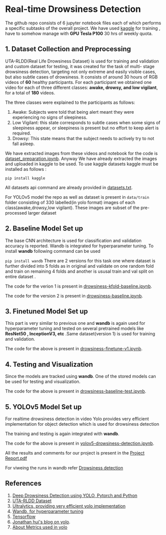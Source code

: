 

# Real-time Drowsiness Detection




The github repo consists of 6 jupyter notebook files each of which performs a specific subtasks of the overall project.
We have used [kaggle](https://www.kaggle.com) for training , have to somehow manage with  **GPU Tesla P100** 30 hrs of weekly quota.
## 1. Dataset Collection and Preprocessing

UTA-RLDD(Real Life Drowsiness Dataset)  is used for training and validation and custom dataset for testing, it was created for the task of multi- stage drowsiness detection, targeting not only extreme and easily visible cases, but also subtle cases of drowsiness. It consists of around 30 hours of RGB videos of **60** healthy participants. For each participant we obtained one video for each of three different classes: **awake, drowsy, and low vigilant**, for a total of **180** videos.

The three classes were explained to the participants as follows:
1) Awake: Subjects were told that being alert meant they were experiencing no signs of sleepiness.
2) Low Vigilant: this state corresponds to subtle cases when some signs of sleepiness appear, or sleepiness is present but no effort to keep alert is required.
3) Drowsy: This state means that the subject needs to actively try to not fall asleep.

We have extracted images from these videos and notebook for the code is [dataset_preparation.ipynb](dataset_preparation.ipynb). Anyway We have already extracted the images and uploaded in kaggle to be used.
To use kaggle datasets kaggle must be installed as follows :

 ``` pip install kaggle ```

All datasets api command are already provided in [datasets.txt](datasets.txt).

For YOLOv5 model the repo as well as dataset is present in ``` data/train ``` folder consisting of 330 labelled(in yolo format) images of each class(awake,drowsy,low vigilant). These images are subset of the pre-processed larger dataset

## 2. Baseline Model Set up

The base CNN architecture is used for classification and validation accuracy is reported. Wandb is integrated for hyperparameter tuning. To install **wandb** following command can be used

``` pip install wandb ```
There are 2 versions for this task one where dataset is further divided into 5 folds as in original and validate on one random fold and train on remaining 4 folds and another is ususal train and val split on entire dataset .

The code for the verion 1 is present in [drowsiness-kfold-baseline.ipynb](drowsiness-kfold-baseline.ipynb).

The code for the version 2 is present in [drowsiness-baseline.ipynb](drowsiness-baseline.ipynb).

## 3. Finetuned Model Set up

This part is very similar to previous one and **wandb** is again used for hyperparameter tuning and tested on several pretrained models like **ResNet50 , InceptionV3, etc** .Same dataset(version 1) is used  for training and validation.

The code for the above is present in [drowsiness-finetune-v1.ipynb](drowsiness-finetune-v1.ipynb).

## 4. Testing and Visualization 

Since the models are tracked using **wandb**. One of the stored models can be used for testing and visualization. 

The code for the above is present in [drowsiness-baseline-test.ipynb](drowsiness-baseline-test.ipynb).

## 5. YOLOv5 Model Set up

For realtime drowsiness detection in video Yolo provides very efficient implementation for object detection which is used for drowsiness detection

The training and testing is again integrated with **wandb**. 

The code for the above is present in [yolov5-drowsiness-detection.ipynb](yolov5-drowsiness-detection.ipynb).

All the results and comments for our project is present in the [Project Report.pdf](Project%20Report.pdf)

For viweing the runs in wandb refer [Drowsiness detection](https://wandb.ai/ipda526)

## References
1) [Deep Drowsiness Detection using YOLO, Pytorch and Python](https://youtu.be/tFNJGim3FXw)
2) [UTA-RLDD Dataset](https://sites.google.com/view/utarldd/home)
3) [Ultralytics, providing very efficient yolo implementation](https://github.com/ultralytics/yolov5)
4) [Wandb, for hyperparameter tuning](https://wandb.ai)
5) [Tensorflow](https://www.tensorflow.org)
6) [Jonathan hui's blog on yolo](https://jonathan-hui.medium.com/real-time-object-detection-with-yolo-yolov2-28b1b93e2088#:~:text=YOLO%20uses%20sum%2Dsquared%20error,box%20and%20the%20ground%20truth).
7) [About Metrics used in yolo ](https://towardsdatascience.com/on-object-detection-metrics-with-worked-example-216f173ed31e)
